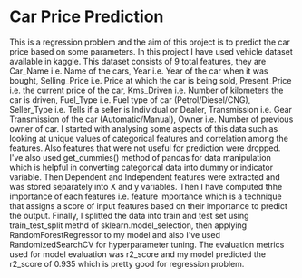 # Car Price Prediction 
This is a regression problem and the aim of this project is to predict the car price based on some parameters. In this project I have used vehicle dataset available in kaggle. This dataset consists of 9 total features, they are Car_Name i.e. Name of the cars, Year i.e. Year of the car when it was bought, Selling_Price i.e. Price at which the car is being sold, Present_Price i.e. the current price of the car, Kms_Driven i.e. Number of kilometers the car is driven, Fuel_Type i.e. Fuel type of car (Petrol/Diesel/CNG), Seller_Type i.e. Tells if a seller is Individual or Dealer, Transmission i.e. Gear Transmission of the car (Automatic/Manual), Owner i.e. Number of previous owner of car.
I started with analysing some aspects of this data such as looking at unique values of categorical features and correlation among the features. Also features that were not useful for prediction were dropped. I've also used get_dummies() method of pandas for data manipulation which is helpful in converting categorical data into dummy or indicator variable. Then Dependent and Independent features were extracted and was stored separately into X and y variables. 
Then I have computed thhe importance of each features i.e. feature importance which is a technique that assigns a score of input features based on their importance to predict the output.
Finally, I splitted the data into train and test set using train_test_split methd of sklearn.model_selection, then applying RandomForestRegressor to my model and also I've used RandomizedSearchCV for hyperparameter tuning. The evaluation metrics used for model evaluation was r2_score and my model predicted the r2_score of 0.935 which is pretty good for regression problem.
